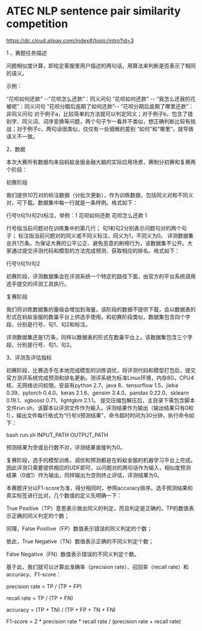 # ATEC NLP sentence pair similarity competition

https://dc.cloud.alipay.com/index#/topic/intro?id=3

1 、赛题任务描述

问题相似度计算，即给定客服里用户描述的两句话，用算法来判断是否表示了相同的语义。

示例：

“花呗如何还款” --“花呗怎么还款”：同义问句
“花呗如何还款” -- “我怎么还我的花被呢”：同义问句
“花呗分期后逾期了如何还款”-- “花呗分期后逾期了哪里还款”：非同义问句
对于例子a，比较简单的方法就可以判定同义；对于例子b，包含了错别字、同义词、词序变换等问题，两个句子乍一看并不类似，想正确判断比较有挑战；对于例子c，两句话很类似，仅仅有一处细微的差别 “如何”和“哪里”，就导致语义不一致。

2、数据

本次大赛所有数据均来自蚂蚁金服金融大脑的实际应用场景，赛制分初赛和复赛两个阶段：

初赛阶段

我们提供10万对的标注数据（分批次更新），作为训练数据，包括同义对和不同义对，可下载。数据集中每一行就是一条样例。格式如下：

行号\t句1\t句2\t标注，举例：1    花呗如何还款        花呗怎么还款        1

行号指当前问题对在训练集中的第几行；
句1和句2分别表示问题句对的两个句子；
标注指当前问题对的同义或不同义标注，同义为1，不同义为0。
评测数据集总共1万条。为保证大赛的公平公正、避免恶意的刷榜行为，该数据集不公开。大家通过提交评测代码和模型的方法完成预测、获取相应的排名。格式如下：

行号\t句1\t句2

初赛阶段，评测数据集会在评测系统一个特定的路径下面，由官方的平台系统调用选手提交的评测工具执行。

复赛阶段

我们将训练数据集的量级会增加到海量。该阶段的数据不提供下载，会以数据表的形式在蚂蚁金服的数巢平台上供选手使用。和初赛阶段类似，数据集包含四个字段，分别是行号、句1、句2和标注。

评测数据集还是1万条，同样以数据表的形式在数巢平台上。该数据集包含三个字段，分别是行号、句1、句2。

3、评测及评估指标

初赛阶段，比赛选手在本地完成模型的训练调优，将评测代码和模型打包后，提交官方测评系统完成预测和排名更新。测评系统为标准Linux环境，内存8G，CPU4核，无网络访问权限。安装有python 2.7、java 8、tensorflow 1.5、jieba 0.39、pytorch 0.4.0、keras 2.1.6、gensim 3.4.0、pandas 0.22.0、sklearn 0.19.1、xgboost 0.71、lightgbm 2.1.1。 提交压缩包解压后，主目录下需包含脚本文件run.sh，该脚本以评测文件作为输入，评测结果作为输出（输出结果只有0和1），输出文件每行格式为“行号\t预测结果”，命令超时时间为30分钟，执行命令如下：

bash run.sh INPUT_PATH OUTPUT_PATH

预测结果为空或总行数不对，评测结果直接判为0。

 

复赛阶段，选手的模型训练、调优和预测都是在蚂蚁金服的机器学习平台上完成。因此评测只需要提供相应的UDF即可，以问题对的两句话作为输入，相似度预测结果（0或1）作为输出，同样输出为空则终止评估，评测结果为0。

 

本赛题评分以F1-score为准，得分相同时，参照accuracy排序。选手预测结果和真实标签进行比对，几个数值的定义先明确一下：

True Positive（TP）意思表示做出同义的判定，而且判定是正确的，TP的数值表示正确的同义判定的个数； 

同理，False Positive（FP）数值表示错误的同义判定的个数；

依此，True Negative（TN）数值表示正确的不同义判定个数；

False Negative（FN）数值表示错误的不同义判定个数。

基于此，我们就可以计算出准确率（precision rate）、召回率（recall rate）和accuracy、F1-score：

precision rate = TP / (TP + FP)

recall rate = TP / (TP + FN)

accuracy = (TP + TN) / (TP + FP + TN + FN)

F1-score = 2 * precision rate * recall rate / (precision rate + recall rate)
